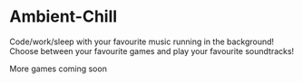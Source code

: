 # Ambient-Chill
Code/work/sleep with your favourite music running in the background!
Choose between your favourite games and play your favourite soundtracks!

More games coming soon
